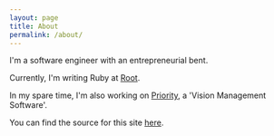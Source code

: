 ```yaml
---
layout: page
title: About
permalink: /about/
---
```


I'm a software engineer with an entrepreneurial bent.

Currently, I'm writing Ruby at [Root][root].

In my spare time, I'm also working on [Priority][priority], a 'Vision Management Software'.

You can find the source for this site [here][source].

[root]: https://www.joinroot.com
[priority]: https://www.makepriorities.com
[source]: https://github.com/Chris-Brauns-II/personal-site
